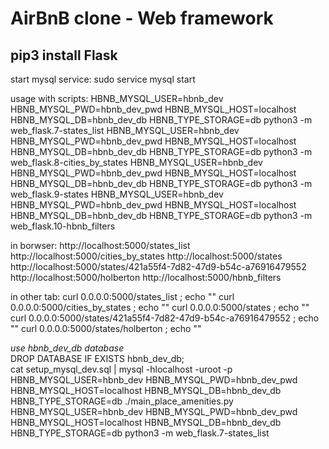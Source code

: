 # AirBnB clone - Web framework

## pip3 install Flask

start mysql service: 
sudo service mysql start  

usage with scripts: 
HBNB_MYSQL_USER=hbnb_dev HBNB_MYSQL_PWD=hbnb_dev_pwd HBNB_MYSQL_HOST=localhost HBNB_MYSQL_DB=hbnb_dev_db HBNB_TYPE_STORAGE=db python3 -m web_flask.7-states_list 
HBNB_MYSQL_USER=hbnb_dev HBNB_MYSQL_PWD=hbnb_dev_pwd HBNB_MYSQL_HOST=localhost HBNB_MYSQL_DB=hbnb_dev_db HBNB_TYPE_STORAGE=db python3 -m web_flask.8-cities_by_states 
HBNB_MYSQL_USER=hbnb_dev HBNB_MYSQL_PWD=hbnb_dev_pwd HBNB_MYSQL_HOST=localhost HBNB_MYSQL_DB=hbnb_dev_db HBNB_TYPE_STORAGE=db python3 -m web_flask.9-states 
HBNB_MYSQL_USER=hbnb_dev HBNB_MYSQL_PWD=hbnb_dev_pwd HBNB_MYSQL_HOST=localhost HBNB_MYSQL_DB=hbnb_dev_db HBNB_TYPE_STORAGE=db python3 -m web_flask.10-hbnb_filters 

in borwser: 
http://localhost:5000/states_list 
http://localhost:5000/cities_by_states 
http://localhost:5000/states  
http://localhost:5000/states/421a55f4-7d82-47d9-b54c-a76916479552  
http://localhost:5000/holberton 
http://localhost:5000/hbnb_filters 

in other tab: 
curl 0.0.0.0:5000/states_list ; echo "" 
curl 0.0.0.0:5000/cities_by_states ; echo "" 
curl 0.0.0.0:5000/states ; echo "" 
curl 0.0.0.0:5000/states/421a55f4-7d82-47d9-b54c-a76916479552 ; echo "" 
curl 0.0.0.0:5000/states/holberton ; echo "" 


*use hbnb_dev_db database*  
DROP DATABASE IF EXISTS hbnb_dev_db;  
cat setup_mysql_dev.sql | mysql -hlocalhost -uroot -p  
HBNB_MYSQL_USER=hbnb_dev HBNB_MYSQL_PWD=hbnb_dev_pwd HBNB_MYSQL_HOST=localhost HBNB_MYSQL_DB=hbnb_dev_db HBNB_TYPE_STORAGE=db ./main_place_amenities.py  
HBNB_MYSQL_USER=hbnb_dev HBNB_MYSQL_PWD=hbnb_dev_pwd HBNB_MYSQL_HOST=localhost HBNB_MYSQL_DB=hbnb_dev_db HBNB_TYPE_STORAGE=db python3 -m web_flask.7-states_list  